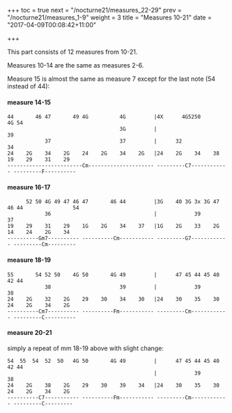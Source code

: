 +++
toc = true
next = "/nocturne21/measures_22-29"
prev = "/nocturne21/measures_1-9"
weight = 3
title = "Measures 10-21"
date = "2017-04-09T00:08:42+11:00"

+++


This part consists of 12 measures from 10-21.

Measures 10-14 are the same as measures 2-6.

Measure 15 is almost the same as measure 7 except for the last note (54 instead of 44):

#### measure 14-15
~~~~
44       46 47       49 4G          4G         |4X      4G5250       4G 54
                                    3G         |                                    39
            37                      37         |      32                            34
24    2G    34    2G    24    2G    34    2G   |24    2G    34    38    19    29    31    29
------------------------Cm--------------------- ---------C7------------ ---------F----------
~~~~


#### measure 16-17
~~~~
      52 50 4G 49 47 46 47       46 44         |3G    40 3G 3x 3G 47 46 44                54
            36                                 |            39                            37
19    29    31    29    1G    2G    34    37   |1G    2G    33    2G    14    24    2G    34
----------Gm7---------- ----------Cm----------- ---------G7------------ ---------Cm---------
~~~~


#### measure 18-19
~~~~
55       54 52 50    4G 50       4G 49         |      47 45 44 45 40 42 44
            38                      39         |            39                      38
24    2G    32    2G    29    30    34    30   |24    30    35    30    24    2G    34    2G
----------Cm7---------- ----------Fm----------- ---------Cm------------ ---------C----------
~~~~


#### measure 20-21
simply a repeat of mm 18-19 above with slight change:

~~~~
54  55  54  52  50   4G 50       4G 49         |      47 45 44 45 40 42 44
                                               |            39                      38
24    2G    38    2G    29    30    39    34   |24    30    35    30    24    2G    34    2G
----------C7----------- ----------Fm----------- ---------Cm------------ ---------C---------
~~~~

